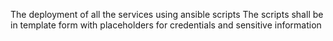 The deployment of all the services using ansible scripts
The scripts shall be in template form with placeholders for credentials and sensitive information